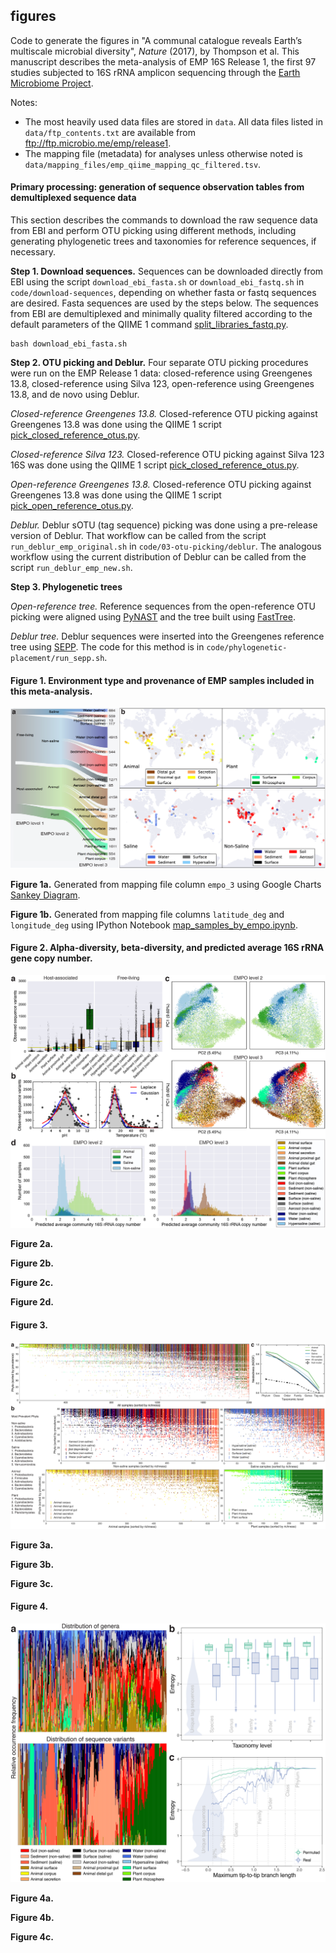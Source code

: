## figures

Code to generate the figures in "A communal catalogue reveals Earth’s multiscale microbial diversity", *Nature* (2017), by Thompson et al. This manuscript describes the meta-analysis of EMP 16S Release 1, the first 97 studies subjected to 16S rRNA amplicon sequencing through the [Earth Microbiome Project](http://www.earthmicrobiome.org).

Notes:

* The most heavily used data files are stored in `data`. All data files listed in `data/ftp_contents.txt` are available from ftp://ftp.microbio.me/emp/release1.
* The mapping file (metadata) for analyses unless otherwise noted is `data/mapping_files/emp_qiime_mapping_qc_filtered.tsv`.

#### Primary processing: generation of sequence observation tables from demultiplexed sequence data

This section describes the commands to download the raw sequence data from EBI and perform OTU picking using different methods, including generating phylogenetic trees and taxonomies for reference sequences, if necessary.

**Step 1. Download sequences.** Sequences can be downloaded directly from EBI using the script `download_ebi_fasta.sh` or `download_ebi_fastq.sh` in `code/download-sequences`, depending on whether fasta or fastq sequences are desired. Fasta sequences are used by the steps below. The sequences from EBI are demultiplexed and minimally quality filtered according to the default parameters of the QIIME 1 command [split_libraries_fastq.py](http://qiime.org/scripts/split_libraries_fastq.html).

```
bash download_ebi_fasta.sh
```

**Step 2. OTU picking and Deblur.** Four separate OTU picking procedures were run on the EMP Release 1 data: closed-reference using Greengenes 13.8, closed-reference using Silva 123, open-reference using Greengenes 13.8, and de novo using Deblur.

*Closed-reference Greengenes 13.8.* Closed-reference OTU picking against Greengenes 13.8 was done using the QIIME 1 script [pick_closed_reference_otus.py](http://qiime.org/scripts/pick_closed_reference_otus.html).

*Closed-reference Silva 123.* Closed-reference OTU picking against Silva 123 16S was done using the QIIME 1 script [pick_closed_reference_otus.py](http://qiime.org/scripts/pick_closed_reference_otus.html).

*Open-reference Greengenes 13.8.* Closed-reference OTU picking against Greengenes 13.8 was done using the QIIME 1 script [pick_open_reference_otus.py](http://qiime.org/scripts/pick_open_reference_otus.html).

*Deblur.* Deblur sOTU (tag sequence) picking was done using a pre-release version of Deblur. That workflow can be called from the script `run_deblur_emp_original.sh` in `code/03-otu-picking/deblur`. The analogous workflow using the current distribution of Deblur can be called from the script `run_deblur_emp_new.sh`.

**Step 3. Phylogenetic trees**

*Open-reference tree.* Reference sequences from the open-reference OTU picking were aligned using [PyNAST](https://biocore.github.io/pynast/) and the tree built using [FastTree](https://www.msi.umn.edu/sw/fasttree).

*Deblur tree.* Deblur sequences were inserted into the Greengenes reference tree using [SEPP](https://github.com/smirarab/sepp). The code for this method is in `code/phylogenetic-placement/run_sepp.sh`.

#### Figure 1. Environment type and provenance of EMP samples included in this meta-analysis. 

![](images/figure1_samples.png)

**Figure 1a.** Generated from mapping file column `empo_3` using Google Charts [Sankey Diagram](https://developers.google.com/chart/interactive/docs/gallery/sankey).

**Figure 1b.** Generated from mapping file columns `latitude_deg` and `longitude_deg` using IPython Notebook [map_samples_by_empo.ipynb](https://github.com/biocore/emp/blob/master/ipynb/01-metadata-processing/map_samples_by_empo.ipynb).

#### Figure 2. Alpha-diversity, beta-diversity, and predicted average 16S rRNA gene copy number. 

![](images/figure2_abdiv.png)

**Figure 2a.** 

**Figure 2b.** 

**Figure 2c.** 

**Figure 2d.** 

#### Figure 3.

![](images/figure3_nestedness.png)

**Figure 3a.** 

**Figure 3b.** 

**Figure 3c.** 

#### Figure 4.

![](images/figure4_entropy.png)

**Figure 4a.** 

**Figure 4b.** 

**Figure 4c.** 
